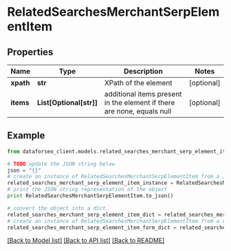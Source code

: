 # RelatedSearchesMerchantSerpElementItem


## Properties

Name | Type | Description | Notes
------------ | ------------- | ------------- | -------------
**xpath** | **str** | XPath of the element | [optional] 
**items** | **List[Optional[str]]** | additional items present in the element if there are none, equals null | [optional] 

## Example

```python
from dataforseo_client.models.related_searches_merchant_serp_element_item import RelatedSearchesMerchantSerpElementItem

# TODO update the JSON string below
json = "{}"
# create an instance of RelatedSearchesMerchantSerpElementItem from a JSON string
related_searches_merchant_serp_element_item_instance = RelatedSearchesMerchantSerpElementItem.from_json(json)
# print the JSON string representation of the object
print RelatedSearchesMerchantSerpElementItem.to_json()

# convert the object into a dict
related_searches_merchant_serp_element_item_dict = related_searches_merchant_serp_element_item_instance.to_dict()
# create an instance of RelatedSearchesMerchantSerpElementItem from a dict
related_searches_merchant_serp_element_item_form_dict = related_searches_merchant_serp_element_item.from_dict(related_searches_merchant_serp_element_item_dict)
```
[[Back to Model list]](../README.md#documentation-for-models) [[Back to API list]](../README.md#documentation-for-api-endpoints) [[Back to README]](../README.md)


